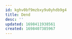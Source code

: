 ```yaml
---
id: kghv0bf9mzbxy9u0yhdb9g4
title: Dend
desc: ''
updated: 1698411938561
created: 1698407385967
---
```


